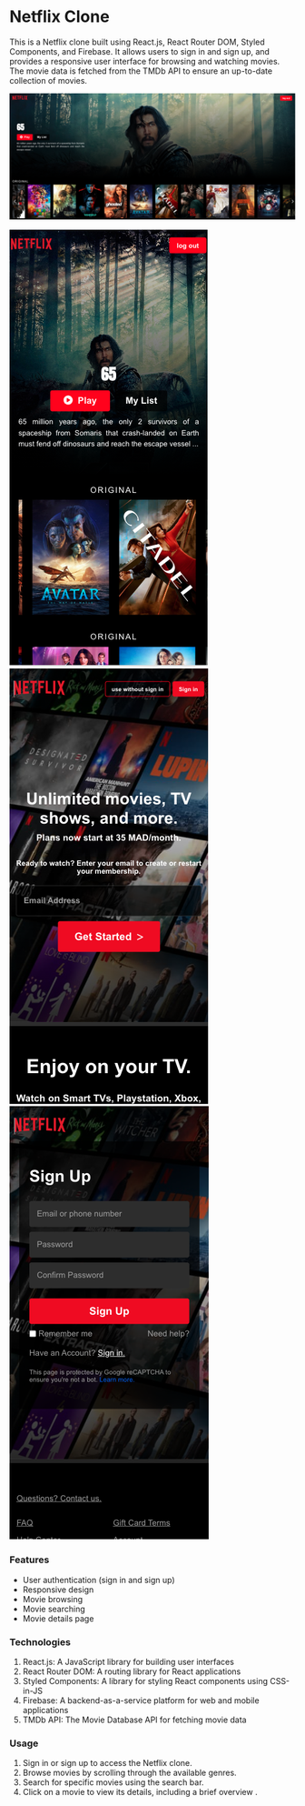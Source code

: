 # Netflix Clone

This is a Netflix clone built using React.js, React Router DOM, Styled Components, and Firebase. It allows users to sign in and sign up, and provides a responsive user interface for browsing and watching movies. The movie data is fetched from the TMDb API to ensure an up-to-date collection of movies.

![Screen Dashboard](/public/images/screen1.png)

<div >
<img src="/public/images/screen4.png" alt="Screen View file"/>
<img src="/public/images/screen2.png" alt="Screen View file"/>
<img src="/public/images/screen3.png" alt="Screen View file"/>
</div>

### Features

- User authentication (sign in and sign up)
- Responsive design
- Movie browsing
- Movie searching
- Movie details page

### Technologies

1. React.js: A JavaScript library for building user interfaces
2. React Router DOM: A routing library for React applications
3. Styled Components: A library for styling React components using CSS-in-JS
4. Firebase: A backend-as-a-service platform for web and mobile applications
5. TMDb API: The Movie Database API for fetching movie data

### Usage

1. Sign in or sign up to access the Netflix clone.
2. Browse movies by scrolling through the available genres.
3. Search for specific movies using the search bar.
4. Click on a movie to view its details, including a brief overview .
